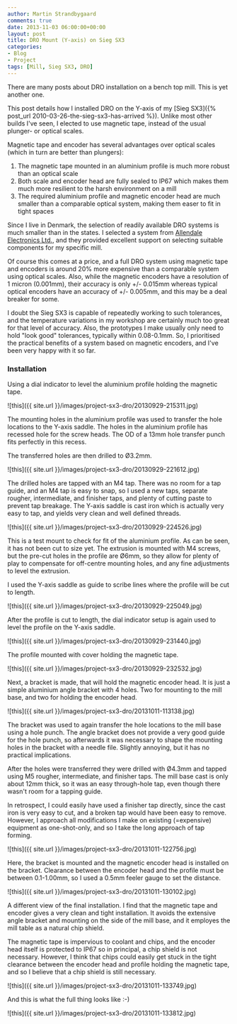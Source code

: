 ```yaml
---
author: Martin Strandbygaard
comments: true
date: 2013-11-03 06:00:00+00:00
layout: post
title: DRO Mount (Y-axis) on Sieg SX3
categories:
- Blog
- Project
tags: [Mill, Sieg SX3, DRO]
---
```


There are many posts about DRO installation on a bench top mill. This is yet another one.

This post details how I installed DRO on the Y-axis of my [Sieg SX3]({% post_url 2010-03-26-the-sieg-sx3-has-arrived %}). Unlike most other builds I've seen, I elected to use magnetic tape, instead of the usual plunger- or optical scales.

Magnetic tape and encoder has several advantages over optical scales (which in turn are better than plungers): 

1. The magnetic tape mounted in an aluminium profile is much more robust than an optical scale
2. Both scale and encoder head are fully sealed to IP67 which makes them much more resilient to the harsh environment on a mill
3. The required aluminium profile and magnetic encoder head are much smaller than a comparable optical system, making them easer to fit in tight spaces

Since I live in Denmark, the selection of readily available DRO systems is much smaller than in the states. I selected a system from [Allendale Electronics Ltd.](http://www.machine-dro.co.uk), and they provided excellent support on selecting suitable components for my specific mill.

Of course this comes at a price, and a full DRO system using magnetic tape and encoders is around 20% more expensive than a comparable system using optical scales. Also, while the magnetic encoders have a resolution of 1 micron (0.001mm), their accuracy is only +/- 0.015mm whereas typical optical encoders have an accuracy of +/- 0.005mm, and this may be a deal breaker for some.

I doubt the Sieg SX3 is capable of repeatedly working to such tolerances, and the temperature variations in my workshop are certainly much too great for that level of accuracy. Also, the prototypes I make usually only need to hold "look good" tolerances, typically within 0.08-0.1mm. So, I prioritised the practical benefits of a system based on magnetic encoders, and I've been very happy with it so far.


### Installation

Using a dial indicator to level the aluminium profile holding the magnetic tape.

![this]({{ site.url }}/images/project-sx3-dro/20130929-215311.jpg)

The mounting holes in the aluminium profile was used to transfer the hole locations to the Y-axis saddle. The holes in the aluminium profile has recessed hole for the screw heads. The OD of a 13mm hole transfer punch fits perfectly in this recess.

The transferred holes are then drilled to Ø3.2mm.

![this]({{ site.url }}/images/project-sx3-dro/20130929-221612.jpg)

The drilled holes are tapped with an M4 tap. There was no room for a tap guide, and an M4 tap is easy to snap, so I used a new taps, separate rougher, intermediate, and finisher taps, and plenty of cutting paste to prevent tap breakage. The Y-axis saddle is cast iron which is actually very easy to tap, and yields very clean and well defined threads.

![this]({{ site.url }}/images/project-sx3-dro/20130929-224526.jpg)

This is a test mount to check for fit of the aluminium profile. As can be seen, it has not been cut to size yet. The extrusion is mounted with M4 screws, but the pre-cut holes in the profile are Ø6mm, so they allow for plenty of play to compensate for off-centre mounting holes, and any fine adjustments to level the extrusion.

I used the Y-axis saddle as guide to scribe lines where the profile will be cut to length.

![this]({{ site.url }}/images/project-sx3-dro/20130929-225049.jpg)

After the profile is cut to length, the dial indicator setup is again used to level the profile on the Y-axis saddle.

![this]({{ site.url }}/images/project-sx3-dro/20130929-231440.jpg)

The profile mounted with cover holding the magnetic tape.

![this]({{ site.url }}/images/project-sx3-dro/20130929-232532.jpg)

Next, a bracket is made, that will hold the magnetic encoder head. It is just a simple aluminium angle bracket with 4 holes. Two for mounting to the mill base, and two for holding the encoder head.

![this]({{ site.url }}/images/project-sx3-dro/20131011-113138.jpg)

The bracket was used to again transfer the hole locations to the mill base using a hole punch. The angle bracket does not provide a very good guide for the hole punch, so afterwards it was necessary to shape the mounting holes in the bracket with a needle file. Slightly annoying, but it has no practical implications.

After the holes were transferred they were drilled with Ø4.3mm and tapped using M5 rougher, intermediate, and finisher taps. The mill base cast is only about 12mm thick, so it was an easy through-hole tap, even though there wasn't room for a tapping guide. 

In retrospect, I could easily have used a finisher tap directly, since the cast iron is very easy to cut, and a broken tap would have been easy to remove. However, I approach all modifications I make on existing (=expensive) equipment as one-shot-only, and so I take the long approach of tap forming.

![this]({{ site.url }}/images/project-sx3-dro/20131011-122756.jpg)

Here, the bracket is mounted and the magnetic encoder head is installed on the bracket. Clearance between the encoder head and the profile must be between 0.1-1.00mm, so I used a 0.5mm feeler gauge to set the distance.

![this]({{ site.url }}/images/project-sx3-dro/20131011-130102.jpg)

A different view of the final installation. I find that the magnetic tape and encoder gives a very clean and tight installation. It avoids the extensive angle bracket and mounting on the side of the mill base, and it employes the mill table as a natural chip shield.

The magnetic tape is impervious to coolant and chips, and the encoder head itself is protected to IP67 so in principal, a chip shield is not necessary. However, I think that chips could easily get stuck in the tight clearance between the encoder head and profile holding the magnetic tape, and so I believe that a chip shield is still necessary.

![this]({{ site.url }}/images/project-sx3-dro/20131011-133749.jpg)

And this is what the full thing looks like :-)

![this]({{ site.url }}/images/project-sx3-dro/20131011-133812.jpg)


